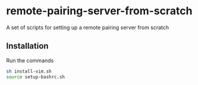 # remote-pairing-server-from-scratch
A set of scripts for setting up a remote pairing server from scratch

## Installation
Run the commands
```sh
sh install-vim.sh
source setup-bashrc.sh
```
